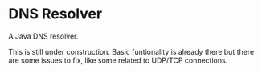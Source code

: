 # DNS Resolver

A Java DNS resolver.

This is still under construction. Basic funtionality is already there but there are some issues to fix,
like some related to UDP/TCP connections.

